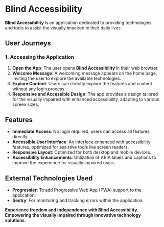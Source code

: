 # Blind Accessibility

**Blind Accessibility** is an application dedicated to providing technologies and tools to assist the visually impaired in their daily lives.

## User Journeys

### 1. Accessing the Application

1. **Open the App**: The user opens **Blind Accessibility** in their web browser.
2. **Welcome Message**: A welcoming message appears on the home page, inviting the user to explore the available technologies.
3. **Explore Content**: Users can directly explore the features and content without any login process.
4. **Responsive and Accessible Design**: The app provides a design tailored for the visually impaired with enhanced accessibility, adapting to various screen sizes.

## Features

- **Immediate Access**: No login required; users can access all features directly.
- **Accessible User Interface**: An interface enhanced with accessibility features, optimized for assistive tools like screen readers.
- **Responsive Layout**: Optimized for both desktop and mobile devices.
- **Accessibility Enhancements**: Utilization of ARIA labels and captions to improve the experience for visually impaired users.

## External Technologies Used

- **Progressier**: To add Progressive Web App (PWA) support to the application.
- **Sentry**: For monitoring and tracking errors within the application.

**Experience freedom and independence with Blind Accessibility. Empowering the visually impaired through innovative technology solutions.**

